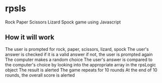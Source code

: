 # rpsls
Rock Paper Scissors Lizard Spock game using Javascript

## How it will work
The user is prompted for rock, paper, scissors, lizard, spock
The user's answer is checked if it is a valid answer
    if not, the user is prompted again
The computer makes a random choice
The user's answer is compared to the computer's choice
by looking into the appropriate array in the rpsLogic object
The result is alerted
The game repeats for 10 rounds
At the end of 10 rounds, the overall score is alerted

